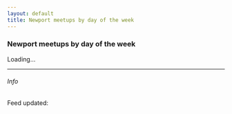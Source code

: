 ```yaml
---
layout: default
title: Newport meetups by day of the week
---
```


### Newport meetups by day of the week


<div id="dynamic">Loading...</div>

---


###### Info
<p>Feed updated: <span id="feedDate" /></p>
<script>

$( document ).ready(function() {
    
	$.get('https://chatdirectory.blob.core.windows.net/simpleapi/newport/meetups.json', null,showMeetups);
});

function showMeetups(data)

{

	
	$("#dynamic").empty();
	
	$json = $.parseJSON(data);
	
	printDay("Saturday",$json);
	printDay("Sunday",$json);
	printDay("Monday",$json);
	printDay("Tuesday",$json);
	printDay("Wednesday",$json);
	printDay("Thursday",$json);
	printDay("Friday",$json);
	
	$("#feedDate").text($json.Generated);
}
function printDay(day, $json)
{
	if($json.Items.length>0)
	{
		var isFirstForDay = true;
		

		$.each($json.Items, function(i,item){
		if(item.When.Day==day)
		
		{
			if(isFirstForDay==true)
			{
				$("#dynamic").append("<h1>" + day + "</h1>");
				isFirstForDay=false;
			}
			printMeetup(item);
		
		}
		
		});
	
	}
	else
	{
	}
}
function printMeetup(item)
{
$("#dynamic").append("<h3>" + item.Title + "</h3>");
	$("#dynamic").append("<p>" + item.Where + " " + item.Postcode + "</p>");
	$("#dynamic").append("<p>" + item.When.Repeats + ", " + item.When.Time + "</p>");
	$("#dynamic").append("<p>" + item.Notes + "</p>");
	if(item.Link!="")
	{
		$("#dynamic").append("<p><a target='_blank' href='" + item.Link + "'>Further info</a></p>");
	}
	
	if(item.When.Upcoming.length>0)
	{	
		$("#dynamic").append("<p>Next: " + moment(item.When.Upcoming[0]).format('dddd Do MMMM') + "</p>");
	}
}
</script>
